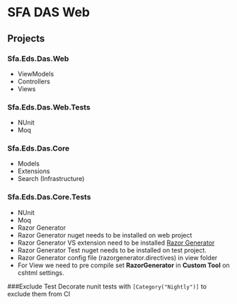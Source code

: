 # SFA DAS Web

## Projects

### Sfa.Eds.Das.Web
 - ViewModels
 - Controllers
 - Views
 
### Sfa.Eds.Das.Web.Tests
 - NUnit
 - Moq

### Sfa.Eds.Das.Core
 - Models
 - Extensions
 - Search (Infrastructure)
   
### Sfa.Eds.Das.Core.Tests
 - NUnit
 - Moq
 - Razor Generator
  - Razor Generator nuget needs to be installed on web project
  - Razor Generator VS extension need to be installed [Razor Generator](https://visualstudiogallery.msdn.microsoft.com/1f6ec6ff-e89b-4c47-8e79-d2d68df894ec)
  - Razor Generator Test nuget needs to be installed on test project. 
  - Razor Generator config file (razorgenerator.directives) in view folder
  - For View we need to pre compile set **RazorGenerator** in **Custom Tool** on cshtml settings.  
   

###Exclude Test
Decorate nunit tests with ` [Category("Nightly")] ` to exclude them from CI